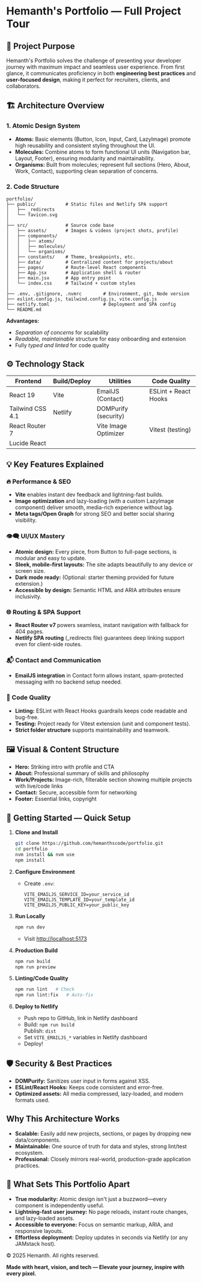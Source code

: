 # Hemanth's Portfolio — Full Project Tour



## 🎯 Project Purpose

Hemanth's Portfolio solves the challenge of presenting your developer journey with maximum impact and seamless user experience. From first glance, it communicates proficiency in both **engineering best practices** and **user-focused design**, making it perfect for recruiters, clients, and collaborators.

## 🏗️ Architecture Overview

### 1. **Atomic Design System**

- **Atoms:** Basic elements (Button, Icon, Input, Card, LazyImage) promote high reusability and consistent styling throughout the UI.
- **Molecules:** Combine atoms to form functional UI units (Navigation bar, Layout, Footer), ensuring modularity and maintainability.
- **Organisms:** Built from molecules; represent full sections (Hero, About, Work, Contact), supporting clean separation of concerns.

### 2. **Code Structure**

```text
portfolio/
├── public/           # Static files and Netlify SPA support
│   ├── _redirects
│   └── favicon.svg
│
├── src/              # Source code base
│   ├── assets/       # Images & videos (project shots, profile)
│   ├── components/
│   │   ├── atoms/
│   │   ├── molecules/
│   │   └── organisms/
│   ├── constants/    # Theme, breakpoints, etc.
│   ├── data/         # Centralized content for projects/about
│   ├── pages/        # Route-level React components
│   ├── App.jsx       # Application shell & router
│   ├── main.jsx      # App entry point
│   └── index.css     # Tailwind + custom styles
│
├── .env, .gitignore, .nvmrc        # Environment, git, Node version
├── eslint.config.js, tailwind.config.js, vite.config.js
├── netlify.toml                    # Deployment and SPA config
└── README.md
```

**Advantages:**
- *Separation of concerns* for scalability
- *Readable, maintainable* structure for easy onboarding and extension
- Fully *typed and linted* for code quality

## ⚙️ Technology Stack

| Frontend        | Build/Deploy     | Utilities            | Code Quality       |
|-----------------|-----------------|----------------------|--------------------|
| React 19        | Vite            | EmailJS (Contact)    | ESLint + React Hooks |
| Tailwind CSS 4.1| Netlify         | DOMPurify (security) |                   |
| React Router 7  |                 | Vite Image Optimizer | Vitest (testing)  |
| Lucide React    |                 |                      |                   |

## 💡 Key Features Explained

### 🔥 Performance & SEO
- **Vite** enables instant dev feedback and lightning-fast builds.
- **Image optimization** and lazy-loading (with a custom LazyImage component) deliver smooth, media-rich experience without lag.
- **Meta tags/Open Graph** for strong SEO and better social sharing visibility.

### 👁️‍🗨️ UI/UX Mastery
- **Atomic design:** Every piece, from Button to full-page sections, is modular and easy to update.
- **Sleek, mobile-first layouts:** The site adapts beautifully to any device or screen size.
- **Dark mode ready:** (Optional: starter theming provided for future extension.)
- **Accessible by design:** Semantic HTML and ARIA attributes ensure inclusivity.

### 🌐 Routing & SPA Support
- **React Router v7** powers seamless, instant navigation with fallback for 404 pages.
- **Netlify SPA routing** (_redirects file) guarantees deep linking support even for client-side routes.

### 📬 Contact and Communication
- **EmailJS integration** in Contact form allows instant, spam-protected messaging with no backend setup needed.

### 🧩 Code Quality
- **Linting:** ESLint with React Hooks guardrails keeps code readable and bug-free.
- **Testing:** Project ready for Vitest extension (unit and component tests).
- **Strict folder structure** supports maintainability and teamwork.

## 🖼️ Visual & Content Structure

- **Hero:** Striking intro with profile and CTA
- **About:** Professional summary of skills and philosophy
- **Work/Projects:** Image-rich, filterable section showing multiple projects with live/code links
- **Contact:** Secure, accessible form for networking
- **Footer:** Essential links, copyright

## 🚀 Getting Started — Quick Setup

1. **Clone and Install**
   ```bash
   git clone https://github.com/hemanthscode/portfolio.git
   cd portfolio
   nvm install && nvm use
   npm install
   ```

2. **Configure Environment**
   - Create `.env`:
     ```
     VITE_EMAILJS_SERVICE_ID=your_service_id
     VITE_EMAILJS_TEMPLATE_ID=your_template_id
     VITE_EMAILJS_PUBLIC_KEY=your_public_key
     ```

3. **Run Locally**
   ```bash
   npm run dev
   ```
   - Visit [http://localhost:5173](http://localhost:5173)

4. **Production Build**
   ```bash
   npm run build
   npm run preview
   ```

5. **Linting/Code Quality**
   ```bash
   npm run lint   # Check
   npm run lint:fix   # Auto-fix
   ```
6. **Deploy to Netlify**
   - Push repo to GitHub, link in Netlify dashboard
   - Build: `npm run build`  
     Publish: `dist`
   - Set `VITE_EMAILJS_*` variables in Netlify dashboard
   - Deploy!

## 🛡️ Security & Best Practices

- **DOMPurify:** Sanitizes user input in forms against XSS.
- **ESLint/React Hooks:** Keeps code consistent and error-free.
- **Optimized assets:** All media compressed, lazy-loaded, and modern formats used.

##  Why This Architecture Works

- **Scalable:** Easily add new projects, sections, or pages by dropping new data/components.
- **Maintainable:** One source of truth for data and styles, strong lint/test ecosystem.
- **Professional:** Closely mirrors real-world, production-grade application practices.

## 🏁 What Sets This Portfolio Apart

- **True modularity:** Atomic design isn't just a buzzword—every component is independently useful.
- **Lightning-fast user journey:** No page reloads, instant route changes, and lazy-loaded assets.
- **Accessible to everyone:** Focus on semantic markup, ARIA, and responsive layouts.
- **Effortless deployment:** Deploy updates in seconds via Netlify (or any JAMstack host).


© 2025 Hemanth. All rights reserved.

**Made with heart, vision, and tech — Elevate your journey, inspire with every pixel.**